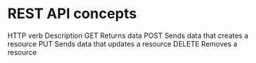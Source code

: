 # REST API concepts

HTTP verb 	Description
GET 	    Returns data
POST 	    Sends data that creates a resource
PUT 	    Sends data that updates a resource
DELETE 	    Removes a resource
